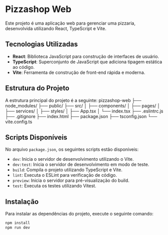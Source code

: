 # Pizzashop Web

Este projeto é uma aplicação web para gerenciar uma pizzaria, desenvolvida utilizando React, TypeScript e Vite.

## Tecnologias Utilizadas

- **React**: Biblioteca JavaScript para construção de interfaces de usuário.
- **TypeScript**: Superconjunto de JavaScript que adiciona tipagem estática ao código.
- **Vite**: Ferramenta de construção de front-end rápida e moderna.

## Estrutura do Projeto

A estrutura principal do projeto é a seguinte:
pizzashop-web ├── node_modules/ ├── public/ ├── src/ │ ├── components/ │ ├── pages/ │ ├── services/ │ ├── styles/ │ ├── App.tsx │ └── index.tsx ├── .eslintrc.js ├── .gitignore ├── index.html ├── package.json ├── tsconfig.json └── vite.config.ts

## Scripts Disponíveis

No arquivo `package.json`, os seguintes scripts estão disponíveis:

- `dev`: Inicia o servidor de desenvolvimento utilizando o Vite.
- `dev:test`: Inicia o servidor de desenvolvimento em modo de teste.
- `build`: Compila o projeto utilizando TypeScript e Vite.
- `lint`: Executa o ESLint para verificação de código.
- `preview`: Inicia o servidor para pré-visualização do build.
- `test`: Executa os testes utilizando Vitest.

## Instalação

Para instalar as dependências do projeto, execute o seguinte comando:

```bash
npm install
npm run dev
